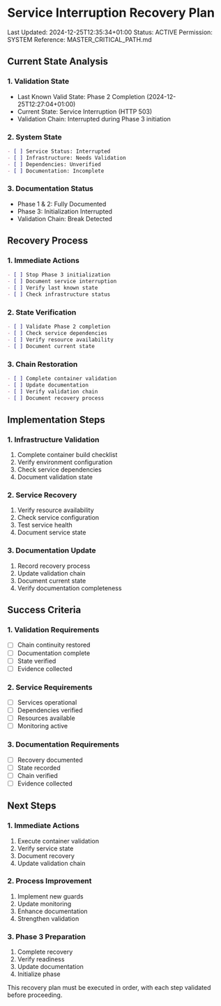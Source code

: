 # Service Interruption Recovery Plan
Last Updated: 2024-12-25T12:35:34+01:00
Status: ACTIVE
Permission: SYSTEM
Reference: MASTER_CRITICAL_PATH.md

## Current State Analysis

### 1. Validation State
- Last Known Valid State: Phase 2 Completion (2024-12-25T12:27:04+01:00)
- Current State: Service Interruption (HTTP 503)
- Validation Chain: Interrupted during Phase 3 initiation

### 2. System State
```markdown
- [ ] Service Status: Interrupted
- [ ] Infrastructure: Needs Validation
- [ ] Dependencies: Unverified
- [ ] Documentation: Incomplete
```

### 3. Documentation Status
- Phase 1 & 2: Fully Documented
- Phase 3: Initialization Interrupted
- Validation Chain: Break Detected

## Recovery Process

### 1. Immediate Actions
```markdown
- [ ] Stop Phase 3 initialization
- [ ] Document service interruption
- [ ] Verify last known state
- [ ] Check infrastructure status
```

### 2. State Verification
```markdown
- [ ] Validate Phase 2 completion
- [ ] Check service dependencies
- [ ] Verify resource availability
- [ ] Document current state
```

### 3. Chain Restoration
```markdown
- [ ] Complete container validation
- [ ] Update documentation
- [ ] Verify validation chain
- [ ] Document recovery process
```

## Implementation Steps

### 1. Infrastructure Validation
1. Complete container build checklist
2. Verify environment configuration
3. Check service dependencies
4. Document validation state

### 2. Service Recovery
1. Verify resource availability
2. Check service configuration
3. Test service health
4. Document service state

### 3. Documentation Update
1. Record recovery process
2. Update validation chain
3. Document current state
4. Verify documentation completeness

## Success Criteria

### 1. Validation Requirements
- [ ] Chain continuity restored
- [ ] Documentation complete
- [ ] State verified
- [ ] Evidence collected

### 2. Service Requirements
- [ ] Services operational
- [ ] Dependencies verified
- [ ] Resources available
- [ ] Monitoring active

### 3. Documentation Requirements
- [ ] Recovery documented
- [ ] State recorded
- [ ] Chain verified
- [ ] Evidence collected

## Next Steps

### 1. Immediate Actions
1. Execute container validation
2. Verify service state
3. Document recovery
4. Update validation chain

### 2. Process Improvement
1. Implement new guards
2. Update monitoring
3. Enhance documentation
4. Strengthen validation

### 3. Phase 3 Preparation
1. Complete recovery
2. Verify readiness
3. Update documentation
4. Initialize phase

This recovery plan must be executed in order, with each step validated before proceeding.

